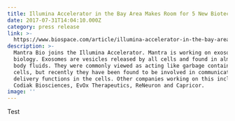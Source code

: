 ```yaml
---
title: Illumina Accelerator in the Bay Area Makes Room for 5 New Biotech Startups
date: 2017-07-31T14:04:10.000Z
category: press release
link: >-
  https://www.biospace.com/article/illumina-accelerator-in-the-bay-area-makes-room-for-5-new-biotech-startups-/
description: >-
  Mantra Bio joins the Illumina Accelerator. Mantra is working on exosome
  biology. Exosomes are vesicles released by all cells and found in almost all
  body fluids. They were commonly viewed as acting like garbage containers for
  cells, but recently they have been found to be involved in communication and
  delivery functions in the cells. Other companies working on this included
  Codiak Biosciences, EvOx Therapeutics, ReNeuron and Capricor.
image: ''
---
```

Test
